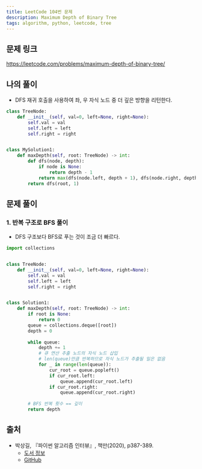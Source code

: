 ```yaml
---
title: LeetCode 104번 문제
description: Maximum Depth of Binary Tree
tags: algorithm, python, leetcode, tree
---
```


## 문제 링크

https://leetcode.com/problems/maximum-depth-of-binary-tree/

## 나의 풀이

- DFS 재귀 호출을 사용하여 좌, 우 자식 노드 중 더 깊은 방향을 리턴한다.

```python
class TreeNode:
    def __init__(self, val=0, left=None, right=None):
        self.val = val
        self.left = left
        self.right = right


class MySolution1:
    def maxDepth(self, root: TreeNode) -> int:
        def dfs(node, depth):
            if node is None:
                return depth - 1
            return max(dfs(node.left, depth + 1), dfs(node.right, depth + 1))
        return dfs(root, 1)
```

## 문제 풀이

### 1. 반복 구조로 BFS 풀이

- DFS 구조보다 BFS로 푸는 것이 조금 더 빠르다.

```python
import collections


class TreeNode:
    def __init__(self, val=0, left=None, right=None):
        self.val = val
        self.left = left
        self.right = right


class Solution1:
    def maxDepth(self, root: TreeNode) -> int:
        if root is None:
            return 0
        queue = collections.deque([root])
        depth = 0
        
        while queue:
            depth += 1
            # 큐 연산 추출 노드의 자식 노드 삽입
            # len(queue)만큼 반복하므로 자식 노드가 추출될 일은 없음
            for _ in range(len(queue)):
                cur_root = queue.popleft()
                if cur_root.left:
                    queue.append(cur_root.left)
                if cur_root.right:
                    queue.append(cur_root.right)
                    
        # BFS 반복 횟수 == 깊이
        return depth
```

## 출처

- 박상길, 『파이썬 알고리즘 인터뷰』, 책만(2020), p387-389.
  - [도서 정보](https://www.onlybook.co.kr/entry/algorithm-interview)
  - [GitHub](https://github.com/onlybooks/algorithm-interview)
